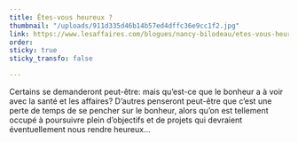 ```yaml
---
title: Êtes-vous heureux ?
thumbnail: "/uploads/911d335d46b14b57ed4dffc36e9cc1f2.jpg"
link: https://www.lesaffaires.com/blogues/nancy-bilodeau/etes-vous-heureux/632571
order: 
sticky: true
sticky_transfo: false

---
```

Certains se demanderont peut-être: mais qu’est-ce que le bonheur a à voir avec la santé et les affaires? D’autres penseront peut-être que c’est une perte de temps de se pencher sur le bonheur, alors qu’on est tellement occupé à poursuivre plein d’objectifs et de projets qui devraient éventuellement nous rendre heureux...